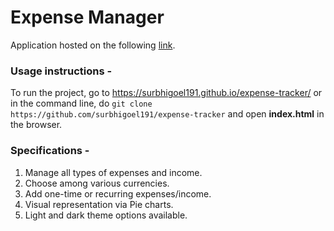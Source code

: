 # Expense Manager

Application hosted on the following [link](https://surbhigoel191.github.io/expense-tracker/).

### Usage instructions -

To run the project, go to https://surbhigoel191.github.io/expense-tracker/ or in the command line, do `git clone https://github.com/surbhigoel191/expense-tracker` and open <strong>index.html</strong> in the browser.

### Specifications - 

1. Manage all types of expenses and income.
2. Choose among various currencies.
3. Add one-time or recurring expenses/income.
4. Visual representation via Pie charts.
5. Light and dark theme options available.
